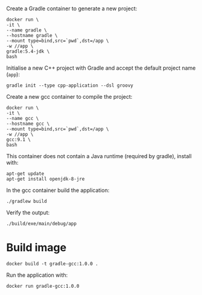 #
Create a Gradle container to generate a new project:
```shell
docker run \
-it \
--name gradle \
--hostname gradle \
--mount type=bind,src=`pwd`,dst=/app \
-w //app \
gradle:5.4-jdk \
bash
```

Initialise a new C++ project with Gradle and accept the default project name (```app```):
```shell
gradle init --type cpp-application --dsl groovy
```

Create a new gcc container to compile the project:
```shell
docker run \
-it \
--name gcc \
--hostname gcc \
--mount type=bind,src=`pwd`,dst=/app \
-w //app \
gcc:9.1 \
bash
```

This container does not contain a Java runtime (required by gradle), install with:
```shell
apt-get update
apt-get install openjdk-8-jre
```

In the gcc container build the application:
```shell
./gradlew build
```

Verify the output:
```shell
./build/exe/main/debug/app
```

# Build image
```shell
docker build -t gradle-gcc:1.0.0 .
```

Run the application with:
```shell
docker run gradle-gcc:1.0.0
```
